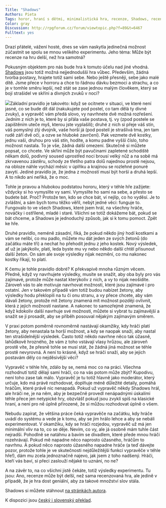 ```yaml
---
Title: "Shadows"
Authors: Pieta
Tags: horor, hraní s dětmi, minimalistická hra, recenze, Shadows, recenze RPG
Color: gray
Discussion: http://rpgforum.cz/forum/viewtopic.php?f=89&t=6467
Fulltext: yes
---
```

Drazí přátelé, vážení hosté, dnes se vám naskytla jedinečná možnost zúčastnit se spolu se mnou velikého experimentu. Jeho téma: Může být recenze na hru delší, než hra samotná?

Pokusným objektem pro nás bude hra k tomuto účelu nad jiné vhodná. [Shadows](http://rpgforum.cz/anotace/shadows) jsou totiž možná nejjednodušší hra vůbec. Především, žádná tvorba postavy, hrajete totiž sami sebe. Nebo ještě přesněji, sebe jako malé dítě. Jsme přece v horroru a chce to řádnou dávku bezmoci a strachu, a co je v tomhle směru lepší, než stát se zase jednou malým člověkem, který se bojí strašidel ve skříni a divných zvuků v noci?

![](/13/shadows.png)Základní pravidlo je takovéto: když se ocitnete v situaci, ve které není jasné, co se bude dít dál (nakukujete pod postel, co tam dělá ty divné zvuky), a vypravěč vám předá slovo, vy navrhnete dvě možná rozřešení. Jedním z nich je to, které by si přála vaše postava, tj. vy (zpod postele se zapištěním uteče myš, kterou jste vyplašili); druhé z nich si přeje váš stín, váš pomyslný zlý dvojník, vaše horší já (pod postelí je strašlivá tma, jen tam rudě září dvě oči, a ozve se hluboké zavrčení). Pak vezmete dvě kostky, jednu vaši, druhou pro váš stín, hodíte, a komu padne vyšší číslo, toho možnost nastala. To je vše, žádná další omezení. Skutečně si můžete popsat, co chcete. Ve skříni může být pavučinami zapletené schodiště někam dolů, podivný soused uprostřed noci brousí velký nůž a na sobě má zkrvavenou zástěru, schody ze třetího patra dolů najednou prostě nejsou, na obloze náhle vychází měsíc v úplňku a krajinou se rozlehné ponuré zavytí. Jediné pravidlo je, že jedna z možností musí být horší a druhá lepší. A to nikdo ani neříká, že o moc.

Tohle je pravou a hlubokou podstatou hororu, který v téhle hře zažijete: vždycky si ho vymyslíte vy sami. Vymyslíte ho sami na sebe, a přesto se budete bát. Proč? Protože ten, kdo se chce bát, ví nejlíp, co ho vyděsí. Je to zvláštní, a sám bych tomu těžko věřil, nebýt jedné věci: funguje to. Fungovalo to ve všech Shadows, které jsem hrál, na všechny hráče, nováčky i ostřílené, mladé i staré. Všichni se totiž dokážeme bát, pokud se bát chceme, a Shadows je jednoduchý způsob, jak si k tomu pomoct. Zpět ke hře.

Druhé pravidlo, neméně zásadní, říká, že pokud někdo jiný hodí kostkami a vám se nelíbí, co mu padlo, můžete mu dát jeden ze svých žetonů (do začátku máte tři) a nechat ho přehodit jednu z jeho kostek. Nový výsledek, ať už je jakýkoliv, platí, leda byste mu vy nebo někdo další chtěl přisunout další žeton. On sám ale svoje výsledky nijak nezmění, co mu nakonec kostky říkají, to platí.

K čemu je tohle pravidlo dobré? K překvapivě mnoha různým věcem. Předně, když vy navrhujete výsledky, musíte se snažit, aby oba byly pro vás zajímavé, protože může nastat kterýkoliv z nich, a vy to nijak neošidíte. Zároveň vás to ale motivuje navrhovat možnosti, které jsou zajímavé i pro ostatní. Jen v takovém případě vám totiž budou nabízet žetony, aby výsledky hodu překlopili na tu či onu stranu, a vy přece chcete, aby vám dávali žetony, protože mít žetony znamená mít možnost později ovlivnit, která z jejich možností nastane. A nakonec to samozřejmě znamená, že když kdokoliv další navrhuje své možnosti, můžete si vybrat tu zajímavější a snažit se ji prosadit, aby se příběh posouval nějakým zajímavým směrem.

V praxi potom poměrně rovnoměrně nastávají okamžiky, kdy hráči platí žetony, aby nenastala ta horší možnost, a kdy se naopak snaží, aby nastal ten strašidelnější výsledek. Často totiž někdo navrhne něco tak úžasně, lahůdkově hrozného, že vám z toho vstávají vlasy hrůzou, ale zároveň prostě víte, že přesně tohle se musí stát, že žádná jiná možnost se téhle prostě nevyrovná. A není to krásné, když se hráči snaží, aby se jejich postavám děly co nejděsivější věci?

Vypravěč v téhle hře, zdálo by se, nemá moc co na práci. Všechna rozhodnutí totiž dělají sami hráči, co na vás potom může zbýt? Kupodivu, není toho zase tak málo. Vypravěč je tu totiž hlavně jako moderátor, který určuje, kdo má právě rozhodovat, doplňuje méně důležité detaily, pomáhá hráčům, které právě nic nenapadá. Pokud už vypravěč někdy Shadows hrál, ale hráči ne, je na něm, aby je bezpečně provedl nenápadnými úskalími téhle přece jen netypické hry, obzvlášť pokud jsou zvyklí spíš na klasické hraní, a není pro ně úplně přirozené, že si můžou rozhodovat úplně o všem.

Nebudu zapírat, že většina práce čeká vypravěče na začátku, kdy hráče uvádí do systému a vede je k tomu, aby se jim hrálo lehce a aby se nebáli experimentovat. V okamžiku, kdy se hráči rozjedou, vypravěč už má jen minimální vliv na to, co se děje. Nevím, co vy, ale já osobně mám tuhle část nejradši. Pohodlně se natáhnu a bavím se divadlem, které přede mnou hráči rozehrávají. Pokud mě napadne něco naprosto úžasného, hráčům to navrhnu. A pokud něco naprosto úžasného napadne hráče (a teď dávejte pozor, protože tohle je ve skutečnosti nejdůležitější funkcí vypravěče v téhle hře!), dám mu zcela jednoznačně najevo, jak jsem z toho nadšený. Hráči, kteří vás baví, si přeci zaslouží nějaké to uznání, no ne?

A na závěr to, na co všichni jistě čekáte, totiž výsledky experimentu. Tu jsou: Ano, recenze může být delší, než sama recenzovaná hra, ale jedině v případě, že je hra dost geniální, aby za takové množství slov stála.

<div class="poznamka" markdown="1">

Shadows si můžete stáhnout [na stránkách autora](http://www.harlekin-maus.com/games/shadows/shadows.html).

K dispozici jsou [český i slovenský překlad](http://rpgforum.cz/forum/viewtopic.php?f=196&t=3933).

</div>
